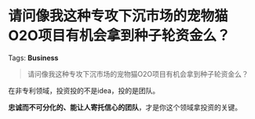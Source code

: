 # 请问像我这种专攻下沉市场的宠物猫O2O项目有机会拿到种子轮资金么？

Tags: **Business**

> 请问像我这种专攻下沉市场的宠物猫O2O项目有机会拿到种子轮资金么？

在非专利领域，投资投的不是idea，投的是团队。

**忠诚而不可分化的、能让人寄托信心的团队**，才是你这个领域拿投资的关键。



